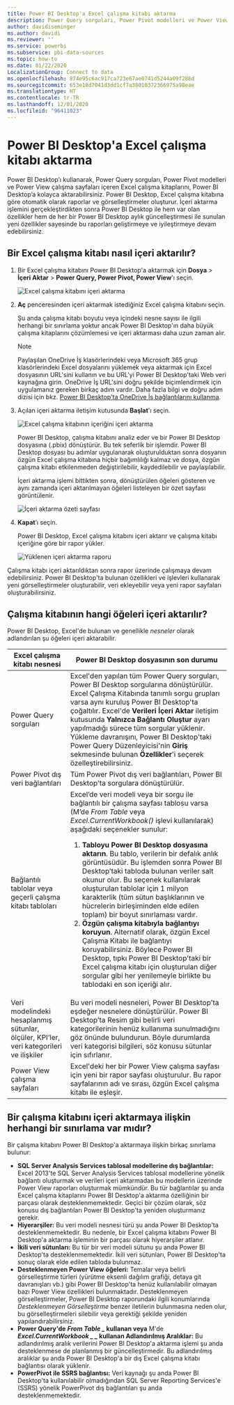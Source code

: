 ```yaml
---
title: Power BI Desktop'a Excel çalışma kitabı aktarma
description: Power Query sorguları, Power Pivot modelleri ve Power View çalışma sayfaları içeren Excel çalışma kitaplarını, Power BI Desktop’a kolayca aktarabilirsiniz.
author: davidiseminger
ms.author: davidi
ms.reviewer: ''
ms.service: powerbi
ms.subservice: pbi-data-sources
ms.topic: how-to
ms.date: 01/22/2020
LocalizationGroup: Connect to data
ms.openlocfilehash: 874e95c6ac917ca723e67ae0741d5244a09f288d
ms.sourcegitcommit: 653e18d7041d3dd1cf7a38010372366975a98eae
ms.translationtype: HT
ms.contentlocale: tr-TR
ms.lasthandoff: 12/01/2020
ms.locfileid: "96411023"
---
```

# <a name="import-excel-workbooks-into-power-bi-desktop"></a>Power BI Desktop'a Excel çalışma kitabı aktarma
Power BI Desktop’ı kullanarak, Power Query sorguları, Power Pivot modelleri ve Power View çalışma sayfaları içeren Excel çalışma kitaplarını, Power BI Desktop’a kolayca aktarabilirsiniz. Power BI Desktop, Excel çalışma kitabına göre otomatik olarak raporlar ve görselleştirmeler oluşturur. İçeri aktarma işlemini gerçekleştirdikten sonra Power BI Desktop ile hem var olan özellikler hem de her bir Power BI Desktop aylık güncelleştirmesi ile sunulan yeni özellikler sayesinde bu raporları geliştirmeye ve iyileştirmeye devam edebilirsiniz.

## <a name="how-do-i-import-an-excel-workbook"></a>Bir Excel çalışma kitabı nasıl içeri aktarılır?
1. Bir Excel çalışma kitabını Power BI Desktop'a aktarmak için **Dosya** > **İçeri Aktar** > **Power Query, Power Pivot, Power View**'ı seçin.

   ![Excel çalışma kitabını içeri aktarma](media/desktop-import-excel-workbooks/importexceltopbi_1.png)


2. **Aç** penceresinden içeri aktarmak istediğiniz Excel çalışma kitabını seçin. 

   Şu anda çalışma kitabı boyutu veya içindeki nesne sayısı ile ilgili herhangi bir sınırlama yoktur ancak Power BI Desktop'ın daha büyük çalışma kitaplarını çözümlemesi ve içeri aktarması daha uzun zaman alır.

   > [!NOTE]
   > Paylaşılan OneDrive İş klasörlerindeki veya Microsoft 365 grup klasörlerindeki Excel dosyalarını yüklemek veya aktarmak için Excel dosyasının URL'sini kullanın ve bu URL'yi Power BI Desktop'taki Web veri kaynağına girin. OneDrive İş URL'sini doğru şekilde biçimlendirmek için uygulamanız gereken birkaç adım vardır. Daha fazla bilgi ve doğru adım dizisi için bkz. [Power BI Desktop'ta OneDrive İş bağlantılarını kullanma](desktop-use-onedrive-business-links.md).
   > 
   > 

3. Açılan içeri aktarma iletişim kutusunda **Başlat**'ı seçin.

   ![Excel çalışma kitabının içeriğini içeri aktarma](media/desktop-import-excel-workbooks/import-excel-power-bi-5.png)


   Power BI Desktop, çalışma kitabını analiz eder ve bir Power BI Desktop dosyasına (.pbix) dönüştürür. Bu tek seferlik bir işlemdir. Power BI Desktop dosyası bu adımlar uygulanarak oluşturulduktan sonra dosyanın özgün Excel çalışma kitabına hiçbir bağımlılığı kalmaz ve dosya, özgün çalışma kitabı etkilenmeden değiştirilebilir, kaydedilebilir ve paylaşılabilir.

   İçeri aktarma işlemi bittikten sonra, dönüştürülen öğeleri gösteren ve aynı zamanda içeri aktarılmayan öğeleri listeleyen bir özet sayfası görüntülenir.

   ![İçeri aktarma özeti sayfası](media/desktop-import-excel-workbooks/importexceltopbi_3.png)

4. **Kapat**’ı seçin. 

   Power BI Desktop, Excel çalışma kitabını içeri aktarır ve çalışma kitabı içeriğine göre bir rapor yükler.

   ![Yüklenen içeri aktarma raporu](media/desktop-import-excel-workbooks/importexceltopbi_4.png)

Çalışma kitabı içeri aktarıldıktan sonra rapor üzerinde çalışmaya devam edebilirsiniz. Power BI Desktop'ta bulunan özellikleri ve işlevleri kullanarak yeni görselleştirmeler oluşturabilir, veri ekleyebilir veya yeni rapor sayfaları oluşturabilirsiniz.

## <a name="which-workbook-elements-are-imported"></a>Çalışma kitabının hangi öğeleri içeri aktarılır?
Power BI Desktop, Excel'de bulunan ve genellikle *nesneler* olarak adlandırılan şu öğeleri içeri aktarabilir.

| Excel çalışma kitabı nesnesi | Power BI Desktop dosyasının son durumu |
| --- | --- |
| Power Query sorguları |Excel'den yapılan tüm Power Query sorguları, Power BI Desktop sorgularına dönüştürülür. Excel Çalışma Kitabında tanımlı sorgu grupları varsa aynı kuruluş Power BI Desktop'ta çoğaltılır. Excel'de **Verileri İçeri Aktar** iletişim kutusunda **Yalnızca Bağlantı Oluştur** ayarı yapılmadığı sürece tüm sorgular yüklenir. Yükleme davranışını, Power BI Desktop'taki Power Query Düzenleyicisi'nin **Giriş** sekmesinde bulunan **Özellikler**'i seçerek özelleştirebilirsiniz. |
| Power Pivot dış veri bağlantıları |Tüm Power Pivot dış veri bağlantıları, Power BI Desktop'ta sorgulara dönüştürülür. |
| Bağlantılı tablolar veya geçerli çalışma kitabı tabloları |Excel’de veri modeli veya bir sorgu ile bağlantılı bir çalışma sayfası tablosu varsa (M’de *From Table* veya *Excel.CurrentWorkbook()* işlevi kullanılarak) aşağıdaki seçenekler sunulur: <ol><li><b>Tabloyu Power BI Desktop dosyasına aktarın</b>. Bu tablo, verilerin bir defalık anlık görüntüsüdür. Bu işlemden sonra Power BI Desktop’taki tabloda bulunan veriler salt okunur olur. Bu seçenek kullanılarak oluşturulan tablolar için 1 milyon karakterlik (tüm sütun başlıklarının ve hücrelerin birleşiminden elde edilen toplam) bir boyut sınırlaması vardır.</li><li><b>Özgün çalışma kitabıyla bağlantıyı koruyun</b>. Alternatif olarak, özgün Excel Çalışma Kitabı ile bağlantıyı koruyabilirsiniz. Böylece Power BI Desktop, tıpkı Power BI Desktop'taki bir Excel çalışma kitabı için oluşturulan diğer sorgular gibi her yenilemeyle birlikte bu tablodaki en son içeriği alır.</li></ul> |
| Veri modelindeki hesaplanmış sütunlar, ölçüler, KPI’ler, veri kategorileri ve ilişkiler |Bu veri modeli nesneleri, Power BI Desktop'ta eşdeğer nesnelere dönüştürülür. Power BI Desktop’ta Resim gibi belirli veri kategorilerinin henüz kullanıma sunulmadığını göz önünde bulundurun. Böyle durumlarda veri kategorisi bilgileri, söz konusu sütunlar için sıfırlanır. |
| Power View çalışma sayfaları |Excel'deki her bir Power View çalışma sayfası için yeni bir rapor sayfası oluşturulur. Bu rapor sayfalarının adı ve sırası, özgün Excel çalışma kitabı ile eşleşir. |

## <a name="are-there-any-limitations-to-importing-a-workbook"></a>Bir çalışma kitabını içeri aktarmaya ilişkin herhangi bir sınırlama var mıdır?
Bir çalışma kitabını Power BI Desktop'a aktarmaya ilişkin birkaç sınırlama bulunur:

* **SQL Server Analysis Services tablosal modellerine dış bağlantılar:** Excel 2013'te SQL Server Analysis Services tablosal modellerine yönelik bağlantı oluşturmak ve verileri içeri aktarmadan bu modellerin üzerinde Power View raporları oluşturmak mümkündür. Bu tür bağlantılar şu anda Excel çalışma kitaplarını Power BI Desktop'a aktarma özelliğinin bir parçası olarak desteklenmemektedir. Geçici bir çözüm olarak, söz konusu dış bağlantıları Power BI Desktop'ta yeniden oluşturmanız gerekir.
* **Hiyerarşiler:** Bu veri modeli nesnesi türü şu anda Power BI Desktop'ta desteklenmemektedir. Bu nedenle, bir Excel çalışma kitabını Power BI Desktop'a aktarma işleminin bir parçası olarak hiyerarşiler atlanır.
* **İkili veri sütunları:** Bu tür bir veri modeli sütunu şu anda Power BI Desktop'ta desteklenmemektedir. İkili veri sütunları, Power BI Desktop'ta sonuç olarak elde edilen tabloda bulunmaz.
* **Desteklenmeyen Power View öğeleri:** Temalar veya belirli görselleştirme türleri (yürütme eksenli dağılım grafiği, detaya git davranışları vb.) gibi Power BI Desktop'ta henüz kullanılabilir olmayan bazı Power View özellikleri bulunmaktadır. Desteklenmeyen görselleştirmeler, Power BI Desktop raporundaki ilgili konumlarında *Desteklenmeyen Görselleştirme* benzer iletilerin bulunmasına neden olur, bu görselleştirmeleri silebilir veya gerektiği şekilde yeniden yapılandırabilirsiniz.
* **Power Query'de** **_From Table_ *_* kullanan veya** M'de **_Excel.CurrentWorkbook_ *_ _* kullanan Adlandırılmış Aralıklar:** Bu adlandırılmış aralık verilerini Power BI Desktop'a aktarma işlemi şu anda desteklenmese de planlanmış bir güncelleştirmedir. Bu adlandırılmış aralıklar şu anda Power BI Desktop'a bir dış Excel çalışma kitabı bağlantısı olarak yüklenir.
* **PowerPivot ile SSRS bağlantısı:** Veri kaynağı şu anda Power BI Desktop'ta kullanılabilir olmadığından SQL Server Reporting Services'e (SSRS) yönelik PowerPivot dış bağlantıları şu anda desteklenmemektedir.

